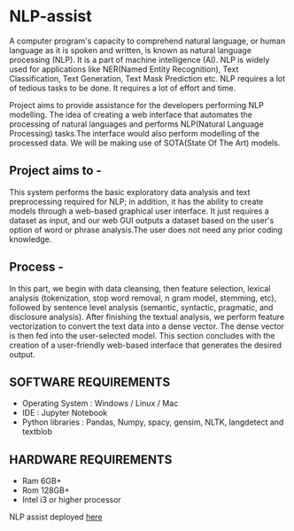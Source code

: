 # NLP-assist

A computer program's capacity to comprehend natural language, or human language as it is spoken and written, is known as natural language processing (NLP). It is a part of machine intelligence (AI). NLP is widely used for applications like NER(Named Entity Recognition), Text Classification, Text Generation, Text Mask Prediction etc.
NLP requires a lot of tedious tasks to be done. It requires a lot of effort and time.

Project aims to provide assistance for the developers performing NLP modelling. The idea of creating a web interface that automates the processing of natural languages and performs NLP(Natural Language Processing) tasks.The interface would also perform modelling of the processed data. We will be making use of SOTA(State Of The Art) models.

## Project aims to -
This system performs the basic exploratory data analysis and text preprocessing required for NLP; in addition, it has the ability to create models through a web-based graphical user interface. It just requires a dataset as input, and our web GUI outputs a dataset based on the user's option of word or phrase analysis.The user does not need any prior coding knowledge.

## Process - 
In this part, we begin with data cleansing, then feature selection, lexical analysis (tokenization, stop word removal, n gram model, stemming, etc), followed by sentence level analysis (semantic, syntactic, pragmatic, and disclosure analysis). After finishing the textual analysis, we perform feature vectorization to convert the text data into a dense vector. The dense vector is then fed into the user-selected model. This section concludes with the creation of a user-friendly web-based interface that generates the desired output.

## SOFTWARE REQUIREMENTS
- Operating System : Windows / Linux / Mac
- IDE : Jupyter Notebook
- Python libraries : Pandas, Numpy, spacy, gensim, NLTK, langdetect and textblob

## HARDWARE REQUIREMENTS
- Ram 6GB+
- Rom 128GB+
- Intel i3 or higher processor

NLP assist deployed <a href='https://nlp-assist.streamlit.app/'>here</a>



